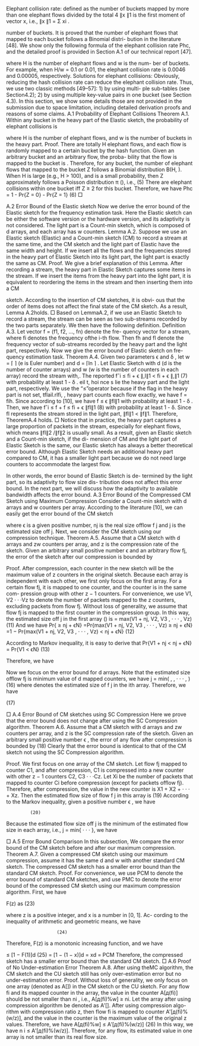 Elephant collision rate: defined as the number of buckets mapped by more than one elephant flows divided by the total
4 ∥x ∥1 is the first moment of vector x, i.e.,  ∥x ∥1  = Σ xi .


number of buckets. It is proved that the number of elephant flows that mapped to each bucket follows a Binomial distri- bution in the literature [48]. We show only the following formula of the elephant collision rate Phc, and the detailed proof is provided in Section A.1 of our technical report [47].

where H is the number of elephant flows and w is the num- ber of buckets. For example, when H/w  = 0.1 or 0.01, the elephant collision rate is 0.0046 and 0.00005, respectively.
Solutions for elephant collisions: Obviously, reducing the hash collision rate can reduce the elephant collision rate. Thus, we use two classic methods [49–57]: 1) by using multi- ple sub-tables (see Section4.2); 2) by using multiple key-value pairs in one bucket (see Section 4.3).
In this section, we show some details those are not provided in the submission due to space limitation, including detailed derivation proofs and reasons of some claims.
A.1   Probability of Elephant Collisions
Theorem A.1.  Within any bucket in the heavy part of the Elastic sketch, the probability of elephant collisions is

where H is the number of elephant flows, and w is the number of buckets in the heavy part.
Proof. There are totally H elephant flows, and each flow is randomly mapped to a certain bucket by the hash function. Given an arbitrary bucket and an arbitrary flow, the proba- bility that the flow is mapped to the bucket is  . Therefore, for any bucket, the number of elephant flows that mapped to the bucket Z follows a Binomial distribution B(H, ). When H is large (e.g., H > 100), and  is a small probability, then Z approximately follows a Poisson distribution π (), i.e.,
                       (5)
There are elephant collisions within one bucket iff Z ≥ 2 for this bucket. Therefore, we have
Phc  = 1 - Pr{Z = 0} - Pr{Z = 1}
                             (6)
□

A.2   Error Bound of the Elastic sketch
Now we derive the error bound of the Elastic sketch for the frequency estimation task. Here the Elastic sketch can be either the software version or the hardware version, and its adaptivity is not considered. The light part is a Count-min sketch, which is composed of d arrays, and each array has w counters.
Lemma A.2.  Suppose we use an Elastic sketch (Elastic) and a Count-min sketch (CM) to record a stream at the same time, and the CM sketch and the light part of Elastic have the same width and height. If we insert all the flows and the frequencies stored in the heavy part of Elastic Sketch into its light part, the light part is exactly the same as CM.
Proof. We give a brief explanation of this Lemma. After recording a stream, the heavy part in Elastic Sketch captures some items in the stream. If we insert the items from the heavy part into the light part, it is equivalent to reordering the items in the stream and then inserting them into a CM


sketch. According to the insertion of CM sketches, it is obvi- ous that the order of items does not affect the final state of
the CM sketch. As a result, Lemma A.2holds.                   □
Based on LemmaA.2, if we use an Elastic Sketch to record a stream, the stream can be seen as two sub-streams recorded by the two parts separately. We then have the following definition.
Definition A.3.  Let vector f = (f1, f2, ..., fn) denote the fre- quency vector for a stream, where fi denotes the frequency ofthe i-th flow. Then fh  and fl  denote the frequency vector of sub-streams recorded by the heavy part and the light part, respectively.
Now we give the error bound of Elastic sketch on fre- quency estimation task.
Theorem A.4.  Given two parameters ϵ and δ , let w = ⌈ ⌉
(e is Euler number) and d = ⌈ln ⌉ . Let Elastic Sketch with d
(d is the number of counter arrays) and w (w is the number of
counters in each array) record the stream with,. The reported
fˆi  ≤ fi  + ϵ ∥,l∥1 < fi  + ϵ ∥,∥1                        (7)
with probability at least 1 - δ .
eil t, hoi nce s lie 
the heavy part and the light part, respectively. We use the
“≤”operator because if the flag in the heavy part is not set,
 tflail.rlfi, ,
heavy part counts each flow exactly, we have f = fih. Since
according to [10], we have f ≤ ϵ ∥fl∥1 with probability at
least 1 - δ . Then, we have
fˆi  ≤ f + f ≤ fi  + ϵ ∥fl∥1                          (8)
with probability at least 1 - δ. Since fl  represents the stream stored in the light part, ∥fl∥1  < ∥f∥1. Therefore, TheoremA.4 holds.                                                                          □
Notice that in practice, the heavy part captures a large proportion of packets in the stream, especially for elephant flows, which means ∥fl∥2 /∥f∥2 is usually small. As a result, given an Elastic sketch and a Count-min sketch, if the di- mension of CM and the light part of Elastic Sketch is the same, our Elastic sketch has always a better theoretical error bound. Although Elastic Sketch needs an additional heavy part compared to CM, it has a smaller light part because we do not need large counters to accommodate the largest flow.







In other words, the error bound of Elastic Sketch is de- termined by the light part, so its adaptivity to flow size dis- tribution does not affect this error bound. In the next part, we will discuss how the adaptivity to available bandwidth affects the error bound.
A.3   Error Bound of the Compressed CM    Sketch using Maximum Compression
Consider a Count-min sketch with d arrays and w counters per array. According to the literature [10], we can easily get the error bound of the CM sketch

where ϵ is a given positive number, nj is the real size offlow
f j  and j  is the estimated size off j.
Next, we consider the CM sketch using our compression technique.
Theorem A.5. Assume that a CM sketch with d arrays and zw counters per array, and z  is the compression rate of the sketch. Given an arbitrary small positive number ϵ and an arbitrary flow fj, the error of the sketch after our compression is bounded by

Proof. After compression, each counter in the new sketch will be the maximum value of z counters in the original sketch. Because each array is independent with each other, we first only focus on the first array. For a certain flow fj, it is mapped to one counter, and the counter is in the same com- pression group with other z − 1 counters. For convenience, we use V1, V2 · · ·Vz  to denote the number of packets mapped to the z counters, excluding packets from flow fj. Without loss of generality, we assume that flow fj  is mapped to the first counter in the compression group. In this way, the estimated
size off j  in the first array () is
 = max(V1 + nj, V2, V3 , · · · , Vz)                (11)
And we have
Pr{ ≥ nj + ϵN}
=Pr{max(V1 + nj, V2, V3 , · · · , Vz) ≥ nj + ϵN}
=1 − Pr{max(V1 + nj, V2, V3 , · · · , Vz) < nj + ϵN}      (12)

According to Markov inequality, it is easy to derive that
Pr{V1 + nj  < nj  + ϵN} = Pr{V1 < ϵN}
             (13) 





Therefore, we have




Now we focus on the error bound for d arrays. Note that the estimated size offlow fj  is minimum value of d mapped counters, we have
j  = min( ,  , · · · , )                     (16)
where  denotes the estimated size of f j  in the ith  array.
Therefore, we have





	

(17)




□
A.4   Error Bound of CM sketches using SC Compression
Here we prove that the error bound does not change after using the SC Compression algorithm.
Theorem A.6. Assume that a CM sketch with d arrays and zw counters per array, and z is the SC compression rate of the sketch. Given an arbitrary small positive number ϵ , the error of any flow after compression is bounded by
                 (18)
Clearly that the error bound is identical to that of the CM sketch not using the SC Compression algorithm.







Proof. We first focus on one array of the CM sketch. Let flow fj  mapped to counter C1, and after compression, C1  is compressed into a new counter with other z − 1 counters C2, C3 · · ·Cz. Let Xi be the number of packets that mapped to counter Ci before compression (except for packets offlow fj). Therefore, after compression, the value in the new counter is X1 + X2 + · · · + Xz. Then the estimated flow size of flow f j in this array is
                          (19)
According to the Markov inequality, given a positive number ϵ , we have


             (20)

Because the estimated flow size off j is the minimum of the
estimated flow size in each array, i.e., j  = min{  · · · },
we have

□
A.5   Error Bound Comparison
In this subsection, We compare the error bound of the CM sketch before and after our maximum compression.
Theorem A.7.  Given a compressed CM sketch using our maximum compression, assume it has the same d and w with another standard CM sketch. The compressed CM sketch has a smaller error bound than the standard CM sketch.
Proof. For convenience, we use PCM  to denote the error bound of standard CM sketches, and use PMC  to denote the error bound of the compressed CM sketch using our maximum compression algorithm. First, we have

F(z) as
                         (23)


where z is a positive integer, and x is a number in [0, 1]. Ac- cording to the inequality of arithmetic and geometric means, we have

                       (24)

Therefore, F(z) is a monotonic increasing function, and we have

≤ [1 − F(1)]d                                          (25)
= [1 − (1 − x)]d  = xd
= PCM
Therefore, the compressed sketch has a smaller error bound than the standard CM sketch.                                        □
A.6   Proof of No Under-estimation Error
Theorem A.8. After using theMC algorithm, the CM sketch and the CU sketch still has only over-estimation error but no under-estimation error.
Proof. Without loss of generality, we only focus on one array (denoted as A[]) in the CM sketch or the CU sketch. For any flow fi  and its mapped counter in the array, the value in the counter A[д(fi)] should be not smaller than ni , i.e., A[д(fi)%w] ≥ ni. Let the array after using compression algorithm be denoted as A′[]. After using compression algo- rithm with compression ratio z, then flow fi  is mapped to counter A′[д(fi)%(w/z)], and the value in the counter is the maximum value of the original z values. Therefore, we have
A[д(fi)%w] ≤ A′[д(fi)%(w/z)]              (26)
In this way, we have n i   ≤ A′[д(fi)%(w/z)]. Therefore, for any flow, its estimated value in one array is not smaller than its real flow size.        
